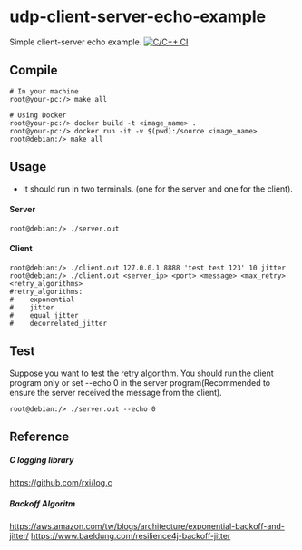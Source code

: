 
# udp-client-server-echo-example
Simple client-server echo example.
[![C/C++ CI](https://github.com/yyy110011/udp-client-server-echo-example/actions/workflows/c-cpp.yml/badge.svg)](https://github.com/yyy110011/udp-client-server-echo-example/actions/workflows/c-cpp.yml)
## Compile
 
```shell
# In your machine
root@your-pc:/> make all

# Using Docker
root@your-pc:/> docker build -t <image_name> .
root@your-pc:/> docker run -it -v $(pwd):/source <image_name>
root@debian:/> make all
```
## Usage
* It should run in two terminals. (one for the server and one for the client).
#### Server
```shell
root@debian:/> ./server.out
```
#### Client
```shell
root@debian:/> ./client.out 127.0.0.1 8888 'test test 123' 10 jitter
root@debian:/> ./client.out <server_ip> <port> <message> <max_retry> <retry_algorithms>
#retry_algorithms: 
#    exponential
#    jitter
#    equal_jitter
#    decorrelated_jitter
```

## Test
Suppose you want to test the retry algorithm. You should run the client program only or set --echo 0 in the server program(Recommended to ensure the server received the message from the client).
```shell
root@debian:/> ./server.out --echo 0
```

## Reference 
##### C logging library
https://github.com/rxi/log.c
##### Backoff Algoritm 
https://aws.amazon.com/tw/blogs/architecture/exponential-backoff-and-jitter/
https://www.baeldung.com/resilience4j-backoff-jitter